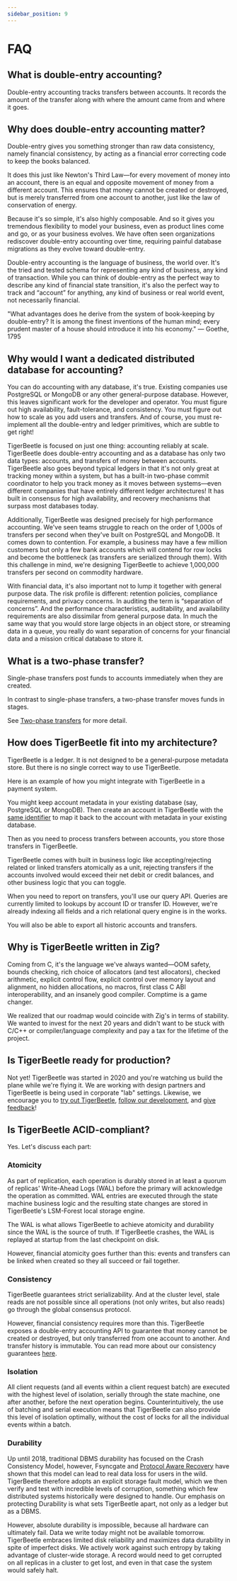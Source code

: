 ```yaml
---
sidebar_position: 9
---
```


# FAQ

## What is double-entry accounting?

Double-entry accounting tracks transfers between accounts. It records
the amount of the transfer along with where the amount came from and
where it goes.

## Why does double-entry accounting matter?

Double-entry gives you something stronger than raw data consistency,
namely financial consistency, by acting as a financial error
correcting code to keep the books balanced.

It does this just like Newton's Third Law—for every movement of money
into an account, there is an equal and opposite movement of money from
a different account. This ensures that money cannot be created or
destroyed, but is merely transferred from one account to another, just
like the law of conservation of energy.

Because it's so simple, it's also highly composable. And so it gives
you tremendous flexibility to model your business, even as product
lines come and go, or as your business evolves. We have often seen
organizations rediscover double-entry accounting over time, requiring
painful database migrations as they evolve toward double-entry.

Double-entry accounting is the language of business, the world
over. It's the tried and tested schema for representing any kind of
business, any kind of transaction. While you can think of double-entry
as the perfect way to describe any kind of financial state transition,
it's also the perfect way to track and “account” for anything, any
kind of business or real world event, not necessarily financial.

"What advantages does he derive from the system of book-keeping by
double-entry? It is among the finest inventions of the human mind;
every prudent master of a house should introduce it into his economy."
— Goethe, 1795

## Why would I want a dedicated distributed database for accounting?

You can do accounting with any database, it's true. Existing companies
use PostgreSQL or MongoDB or any other general-purpose
database. However, this leaves significant work for the developer and
operator. You must figure out high availability, fault-tolerance, and
consistency. You must figure out how to scale as you add users and
transfers. And of course, you must re-implement all the double-entry
and ledger primitives, which are subtle to get right!

TigerBeetle is focused on just one thing: accounting reliably at
scale. TigerBeetle does double-entry accounting and as a database has
only two data types: accounts, and transfers of money between
accounts. TigerBeetle also goes beyond typical ledgers in that it's
not only great at tracking money within a system, but has a built-in
two-phase commit coordinator to help you track money as it moves
between systems—even different companies that have entirely different
ledger architectures! It has built in consensus for high availability,
and recovery mechanisms that surpass most databases today.

Additionally, TigerBeetle was designed precisely for high performance
accounting. We've seen teams struggle to reach on the order of 1,000s
of transfers per second when they've built on PostgreSQL and
MongoDB. It comes down to contention. For example, a business may
have a few million customers but only a few bank accounts which will
contend for row locks and become the bottleneck (as transfers are
serialized through them). With this challenge in mind, we're designing
TigerBeetle to achieve 1,000,000 transfers per second on commodity
hardware.

With financial data, it's also important not to lump it together with
general purpose data. The risk profile is different: retention
policies, compliance requirements, and privacy concerns. In auditing
the term is “separation of concerns”. And the performance
characteristics, auditability, and availability requirements are also
dissimilar from general purpose data. In much the same way that you
would store large objects in an object store, or streaming data in a
queue, you really do want separation of concerns for your financial
data and a mission critical database to store it.

## What is a two-phase transfer?

Single-phase transfers post funds to accounts immediately when they
are created.

In contrast to single-phase transfers, a two-phase transfer moves
funds in stages.

See [Two-phase transfers](./design/two-phase-transfers.md) for more
detail.

## How does TigerBeetle fit into my architecture?

TigerBeetle is a ledger. It is not designed to be a general-purpose
metadata store. But there is no single correct way to use TigerBeetle.

Here is an example of how you might integrate with TigerBeetle in a
payment system.

You might keep account metadata in your existing database (say,
PostgreSQL or MongoDB). Then create an account in TigerBeetle with the
[same identifier](./design/data-modeling.md#reuse-foreign-identifier) to
map it back to the account with metadata in your existing database.

Then as you need to process transfers between accounts, you store
those transfers in TigerBeetle.

TigerBeetle comes with built in business logic like
accepting/rejecting related or linked transfers atomically as a unit,
rejecting transfers if the accounts involved would exceed their net
debit or credit balances, and other business logic that you can
toggle.

When you need to report on transfers, you'll use our query API.
Queries are currently limited to lookups by account ID or transfer
ID. However, we're already indexing all fields and a rich relational
query engine is in the works.

You will also be able to export all historic accounts and transfers.

## Why is TigerBeetle written in Zig?

Coming from C, it's the language we've always wanted—OOM safety,
bounds checking, rich choice of allocators (and test allocators),
checked arithmetic, explicit control flow, explicit control over
memory layout and alignment, no hidden allocations, no macros, first
class C ABI interoperability, and an insanely good compiler. Comptime
is a game changer.

We realized that our roadmap would coincide with Zig's in terms of
stability. We wanted to invest for the next 20 years and didn't want
to be stuck with C/C++ or compiler/language complexity and pay a tax
for the lifetime of the project.

## Is TigerBeetle ready for production?

Not yet! TigerBeetle was started in 2020 and you're watching us build
the plane while we're flying it. We are working with design partners
and TigerBeetle is being used in corporate "lab" settings. Likewise,
we encourage you to [try out
TigerBeetle](https://github.com/tigerbeetle/tigerbeetle#quickstart),
[follow our
development](https://github.com/tigerbeetle/tigerbeetle#short-term-roadmap),
and [give feedback](https://slack.tigerbeetle.com/invite)!

## Is TigerBeetle ACID-compliant?

Yes. Let's discuss each part:

### Atomicity

As part of replication, each operation is durably stored in at least a
quorum of replicas' Write-Ahead Logs (WAL) before the primary will
acknowledge the operation as committed. WAL entries are executed
through the state machine business logic and the resulting state
changes are stored in TigerBeetle's LSM-Forest local storage engine.

The WAL is what allows TigerBeetle to achieve atomicity and durability
since the WAL is the source of truth. If TigerBeetle crashes, the WAL
is replayed at startup from the last checkpoint on disk.

However, financial atomicity goes further than this: events and
transfers can be linked when created so they all succeed or fail
together.

### Consistency

TigerBeetle guarantees strict serializability. And at the cluster
level, stale reads are not possible since all operations (not only
writes, but also reads) go through the global consensus protocol.

However, financial consistency requires more than this. TigerBeetle
exposes a double-entry accounting API to guarantee that money cannot
be created or destroyed, but only transferred from one account to
another. And transfer history is immutable. You can read more about
our consistency guarantees [here](./design/consistency.md).

### Isolation

All client requests (and all events within a client request batch) are
executed with the highest level of isolation, serially through the
state machine, one after another, before the next operation
begins. Counterintuitively, the use of batching and serial execution
means that TigerBeetle can also provide this level of isolation
optimally, without the cost of locks for all the individual events
within a batch.

### Durability

Up until 2018, traditional DBMS durability has focused on the Crash
Consistency Model, however, Fsyncgate and [Protocol Aware
Recovery](https://www.usenix.org/conference/fast18/presentation/alagappan)
have shown that this model can lead to real data loss for users in the
wild. TigerBeetle therefore adopts an explicit storage fault model,
which we then verify and test with incredible levels of corruption,
something which few distributed systems historically were designed to
handle. Our emphasis on protecting Durability is what sets TigerBeetle
apart, not only as a ledger but as a DBMS.

However, absolute durability is impossible, because all hardware can
ultimately fail. Data we write today might not be available
tomorrow. TigerBeetle embraces limited disk reliability and maximizes
data durability in spite of imperfect disks. We actively work against
such entropy by taking advantage of cluster-wide storage. A record
would need to get corrupted on all replicas in a cluster to get lost,
and even in that case the system would safely halt.
